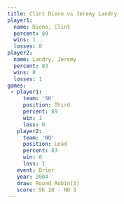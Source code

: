 ```yaml
---
title: Clint Dieno vs Jeremy Landry
player1:              
  name: Dieno, Clint  
  percent: 89         
  wins: 1             
  losses: 0           
player2:              
  name: Landry, Jeremy
  percent: 83         
  wins: 0             
  losses: 1           
games:
 - player1:         
     team: 'SK'     
     position: Third
     percent: 89    
     win: 1         
     loss: 0        
   player2:        
     team: 'NO'    
     position: Lead
     percent: 83   
     win: 0        
     loss: 1       
   event: Brier        
   year: 2004          
   draw: Round Robin(3)
   score: SK 10 - NO 3 
---
```

